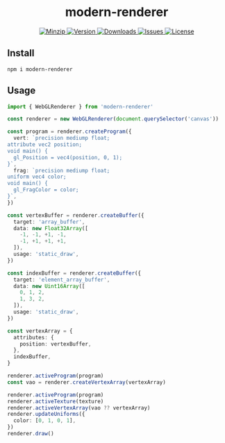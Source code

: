 <h1 align="center">modern-renderer</h1>

<p align="center">
  <a href="https://unpkg.com/modern-renderer">
    <img src="https://img.shields.io/bundlephobia/minzip/modern-renderer" alt="Minzip">
  </a>
  <a href="https://www.npmjs.com/package/modern-renderer">
    <img src="https://img.shields.io/npm/v/modern-renderer.svg" alt="Version">
  </a>
  <a href="https://www.npmjs.com/package/modern-renderer">
    <img src="https://img.shields.io/npm/dm/modern-renderer" alt="Downloads">
  </a>
  <a href="https://github.com/qq15725/modern-renderer/issues">
    <img src="https://img.shields.io/github/issues/qq15725/modern-renderer" alt="Issues">
  </a>
  <a href="https://github.com/qq15725/modern-renderer/blob/main/LICENSE">
    <img src="https://img.shields.io/npm/l/modern-renderer.svg" alt="License">
  </a>
</p>

## Install

```shell
npm i modern-renderer
```

## Usage

```ts
import { WebGLRenderer } from 'modern-renderer'

const renderer = new WebGLRenderer(document.querySelector('canvas'))

const program = renderer.createProgram({
  vert: `precision mediump float;
attribute vec2 position;
void main() {
  gl_Position = vec4(position, 0, 1);
}`,
  frag: `precision mediump float;
uniform vec4 color;
void main() {
  gl_FragColor = color;
}`,
})

const vertexBuffer = renderer.createBuffer({
  target: 'array_buffer',
  data: new Float32Array([
    -1, -1, +1, -1,
    -1, +1, +1, +1,
  ]),
  usage: 'static_draw',
})

const indexBuffer = renderer.createBuffer({
  target: 'element_array_buffer',
  data: new Uint16Array([
    0, 1, 2,
    1, 3, 2,
  ]),
  usage: 'static_draw',
})

const vertexArray = {
  attributes: {
    position: vertexBuffer,
  },
  indexBuffer,
}

renderer.activeProgram(program)
const vao = renderer.createVertexArray(vertexArray)

renderer.activeProgram(program)
renderer.activeTexture(texture)
renderer.activeVertexArray(vao ?? vertexArray)
renderer.updateUniforms({
  color: [0, 1, 0, 1],
})
renderer.draw()
```
